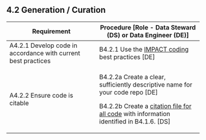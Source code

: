 ## **4.2 Generation / Curation**

<table>
    <thead>
        <tr class="header">
            <th><strong>Requirement</strong></th>
            <th><strong>Procedure</strong> [Role - Data Steward (DS) or Data Engineer (DE)]</th>
        </tr>
    </thead>
    <tbody>
        <tr class="odd">
            <td>A4.2.1 Develop code in accordance with current best practices</td>
            <td>B4.2.1 Use the <a
                    href="https://docs.google.com/document/d/1b0YSCObQu3yvWeblHDDeIKzapxUkuVQVElGw_rxrC4Q/edit"><span
                        class="underline">IMPACT coding</span></a> best practices [DE]</td>
        </tr>
        <tr class="even">
            <td>A4.2.2 Ensure code is citable</td>
            <td>
                <p>B4.2.2a Create a clear, sufficiently descriptive name for your code repo [DE]</p>
                <p>B4.2.2b Create a <a
                        href="https://docs.github.com/en/repositories/managing-your-repositorys-settings-and-features/customizing-your-repository/about-citation-files"><span
                            class="underline">citation file for all code</span></a> with information identified in
                    B4.1.6. [DS]</p>
            </td>
        </tr>
    </tbody>
</table>
